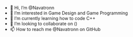 - 👋 Hi, I’m @Navatronn
- 👀 I’m interested in Game Design and Game Programming
- 🌱 I’m currently learning how to code C++
- 💞️ I’m looking to collaborate on ()
- 📫 How to reach me @Navatronn on GitHub

<!---
Navatronn/Navatronn is a ✨ special ✨ repository because its `README.md` (this file) appears on your GitHub profile.
You can click the Preview link to take a look at your changes.
--->
